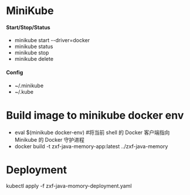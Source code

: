 # MiniKube
#### Start/Stop/Status
- minikube start --driver=docker
- minikube status
- minikube stop
- minikube delete
#### Config
- ~/.minikube
- ~/.kube

# Build image to minikube docker env
- eval $(minikube docker-env)  #将当前 shell 的 Docker 客户端指向 Minikube 的 Docker 守护进程
- docker build -t zxf-java-memory-app:latest ../zxf-java-memory

# Deployment
kubectl apply -f zxf-java-momory-deployment.yaml
